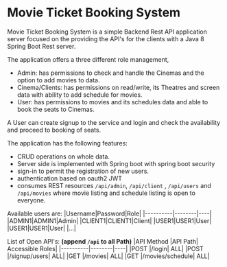 # Movie Ticket Booking System

Movie Ticket Booking System is a simple Backend Rest API application server focused on the providing the API's for the clients with a Java 8 Spring Boot Rest server.

The application offers a three different role management,
* Admin: has permissions to check and handle the Cinemas and the option to add movies to data.
* Cinema/Clients: has permissions on read/write, its Theatres and screen data with ability to add schedule for movies. 
* User: has permissions to movies and its schedules data and able to book the seats to Cinemas.

A User can create signup to the service and login and check the availability and proceed to booking of seats.

The application has the following features:
* CRUD operations on whole data.
* Server side is implemented with Spring boot with spring boot security
* sign-in to permit the registration of new users.
* authentication based on oauth2 JWT
* consumes REST resources `/api/admin`, `/api/client` , `/api/users` and `/api/movies` where movie listing and schedule listing is open to everyone.

Available users are:
|Username|Password|Role|
|----------|--------|----|
|ADMIN1|ADMIN1|Admin|
|CLIENT1|CLIENT1|Client|
|USER1|USER1|User|
|USER1|USER1|User|
|...|

List of Open API's: **(append `/api` to all Path)**
|API Method |API Path| Accessible Roles|
|----------|--------|----|
|POST |/login| ALL|
|POST |/signup/users| ALL|
|GET |/movies| ALL|
|GET |/movies/schedule| ALL|
